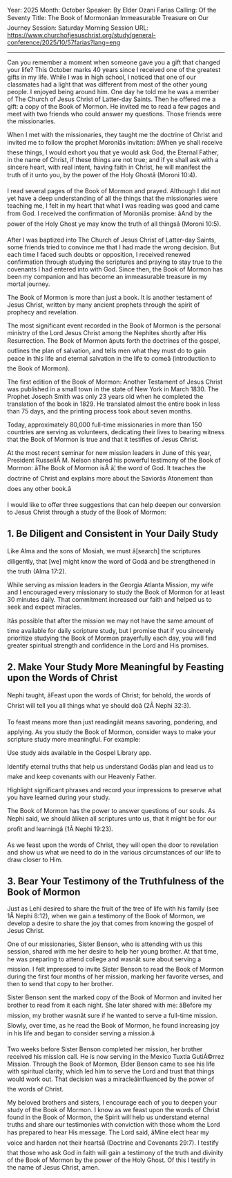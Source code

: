 Year: 2025
Month: October
Speaker: By Elder Ozani Farias
Calling: Of the Seventy
Title: The Book of Mormonâan Immeasurable Treasure on Our Journey
Session: Saturday Morning Session
URL: https://www.churchofjesuschrist.org/study/general-conference/2025/10/57farias?lang=eng

---

Can you remember a moment when someone gave you a gift that changed your life? This October marks 40 years since I received one of the greatest gifts in my life. While I was in high school, I noticed that one of our classmates had a light that was different from most of the other young people. I enjoyed being around him. One day he told me he was a member of The Church of Jesus Christ of Latter-day Saints. Then he offered me a gift: a copy of the Book of Mormon. He invited me to read a few pages and meet with two friends who could answer my questions. Those friends were the missionaries.

When I met with the missionaries, they taught me the doctrine of Christ and invited me to follow the prophet Moroniâs invitation: âWhen ye shall receive these things, I would exhort you that ye would ask God, the Eternal Father, in the name of Christ, if these things are not true; and if ye shall ask with a sincere heart, with real intent, having faith in Christ, he will manifest the truth of it unto you, by the power of the Holy Ghostâ (Moroni 10:4).

I read several pages of the Book of Mormon and prayed. Although I did not yet have a deep understanding of all the things that the missionaries were teaching me, I felt in my heart that what I was reading was good and came from God. I received the confirmation of Moroniâs promise: âAnd by the power of the Holy Ghost ye may know the truth of all thingsâ (Moroni 10:5).

After I was baptized into The Church of Jesus Christ of Latter-day Saints, some friends tried to convince me that I had made the wrong decision. But each time I faced such doubts or opposition, I received renewed confirmation through studying the scriptures and praying to stay true to the covenants I had entered into with God. Since then, the Book of Mormon has been my companion and has become an immeasurable treasure in my mortal journey.

The Book of Mormon is more than just a book. It is another testament of Jesus Christ, written by many ancient prophets through the spirit of prophecy and revelation.

The most significant event recorded in the Book of Mormon is the personal ministry of the Lord Jesus Christ among the Nephites shortly after His Resurrection. The Book of Mormon âputs forth the doctrines of the gospel, outlines the plan of salvation, and tells men what they must do to gain peace in this life and eternal salvation in the life to comeâ (introduction to the Book of Mormon).

The first edition of the Book of Mormon: Another Testament of Jesus Christ was published in a small town in the state of New York in March 1830. The Prophet Joseph Smith was only 23 years old when he completed the translation of the book in 1829. He translated almost the entire book in less than 75 days, and the printing process took about seven months.

Today, approximately 80,000 full-time missionaries in more than 150 countries are serving as volunteers, dedicating their lives to bearing witness that the Book of Mormon is true and that it testifies of Jesus Christ.

At the most recent seminar for new mission leaders in June of this year, President RussellÂ M. Nelson shared his powerful testimony of the Book of Mormon: âThe Book of Mormon isÂ â¦ the word of God. It teaches the doctrine of Christ and explains more about the Saviorâs Atonement than does any other book.â

I would like to offer three suggestions that can help deepen our conversion to Jesus Christ through a study of the Book of Mormon:


## 1. Be Diligent and Consistent in Your Daily Study

Like Alma and the sons of Mosiah, we must â[search] the scriptures diligently, that [we] might know the word of Godâ and be strengthened in the truth (Alma 17:2).

While serving as mission leaders in the Georgia Atlanta Mission, my wife and I encouraged every missionary to study the Book of Mormon for at least 30 minutes daily. That commitment increased our faith and helped us to seek and expect miracles.

Itâs possible that after the mission we may not have the same amount of time available for daily scripture study, but I promise that if you sincerely prioritize studying the Book of Mormon prayerfully each day, you will find greater spiritual strength and confidence in the Lord and His promises.


## 2. Make Your Study More Meaningful by Feasting upon the Words of Christ

Nephi taught, âFeast upon the words of Christ; for behold, the words of Christ will tell you all things what ye should doâ (2Â Nephi 32:3).

To feast means more than just readingâit means savoring, pondering, and applying. As you study the Book of Mormon, consider ways to make your scripture study more meaningful. For example:

Use study aids available in the Gospel Library app.

Identify eternal truths that help us understand Godâs plan and lead us to make and keep covenants with our Heavenly Father.

Highlight significant phrases and record your impressions to preserve what you have learned during your study.

The Book of Mormon has the power to answer questions of our souls. As Nephi said, we should âliken all scriptures unto us, that it might be for our profit and learningâ (1Â Nephi 19:23).

As we feast upon the words of Christ, they will open the door to revelation and show us what we need to do in the various circumstances of our life to draw closer to Him.


## 3. Bear Your Testimony of the Truthfulness of the Book of Mormon

Just as Lehi desired to share the fruit of the tree of life with his family (see 1Â Nephi 8:12), when we gain a testimony of the Book of Mormon, we develop a desire to share the joy that comes from knowing the gospel of Jesus Christ.

One of our missionaries, Sister Benson, who is attending with us this session, shared with me her desire to help her young brother. At that time, he was preparing to attend college and wasnât sure about serving a mission. I felt impressed to invite Sister Benson to read the Book of Mormon during the first four months of her mission, marking her favorite verses, and then to send that copy to her brother.

Sister Benson sent the marked copy of the Book of Mormon and invited her brother to read from it each night. She later shared with me: âBefore my mission, my brother wasnât sure if he wanted to serve a full-time mission. Slowly, over time, as he read the Book of Mormon, he found increasing joy in his life and began to consider serving a mission.â

Two weeks before Sister Benson completed her mission, her brother received his mission call. He is now serving in the Mexico Tuxtla GutiÃ©rrez Mission. Through the Book of Mormon, Elder Benson came to see his life with spiritual clarity, which led him to serve the Lord and trust that things would work out. That decision was a miracleâinfluenced by the power of the words of Christ.

My beloved brothers and sisters, I encourage each of you to deepen your study of the Book of Mormon. I know as we feast upon the words of Christ found in the Book of Mormon, the Spirit will help us understand eternal truths and share our testimonies with conviction with those whom the Lord has prepared to hear His message. The Lord said, âMine elect hear my voice and harden not their heartsâ (Doctrine and Covenants 29:7). I testify that those who ask God in faith will gain a testimony of the truth and divinity of the Book of Mormon by the power of the Holy Ghost. Of this I testify in the name of Jesus Christ, amen.